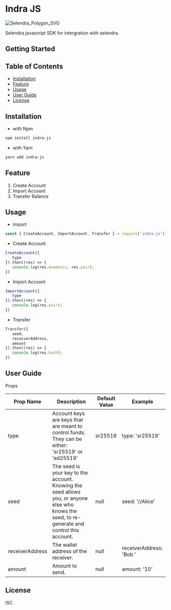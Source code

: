# Indra JS

![Selendra_Polygon_SVG](https://user-images.githubusercontent.com/38589050/107327446-bc0aae80-6adf-11eb-8ba2-2c9741d1f296.png)

Selendra javascript SDK for intergration with selendra.

## Getting Started
## Table of Contents
* [Installation](#installation)
* [Feature](#feature)
* [Usage](#usage)
* [User Guide](#user-guide)
* [License](#license)

<a name="installation"></a>
## Installation
* with Npm
```sh
npm install indra-js
```
* with Yarn
```sh
yarn add indra-js
```

<a name='feature'></a>

## Feature
1. Create Account
2. Import Account
3. Transfer Balance

<a name='usage'></a>
## Usage
* Import 
```js
const { CreateAccount, ImportAccount, Transfer } = require('indra-js');
```
* Create Account
```js
CreateAccount({
   type
}).then((res) => {
   console.log(res.mnemonic, res.pair);
})
```
* Import Account
```js
ImportAccount({
   type
}).then((res) => {
   console.log(res.pair);
})
```
* Transfer
```js
Transfer({
   seed,
   receiverAddress, 
   amount
}).then((res) => {
   console.log(res.hash);
})
```

<a name='user-guide'></a>
## User Guide
Props

| Prop Name | Description  | Default Value | Example |
| ------------- | --------------  | --------------- | ----------- |
| type | Account keys are keys that are meant to control funds. They can be either: 'sr25519' or 'ed25519'  | sr25519 | type: 'sr25519' |
| seed | The seed is your key to the account. Knowing the seed allows you, or anyone else who knows the seed, to re-generate and control this account.  | null | seed: '//Alice' |
| receiverAddress | The wallet address of the receiver. | null | receiverAddress: 'Bob ' |
| amount | Amount to send.  | null | amount: '10' |

<a name='license'></a>
## License
ISC
